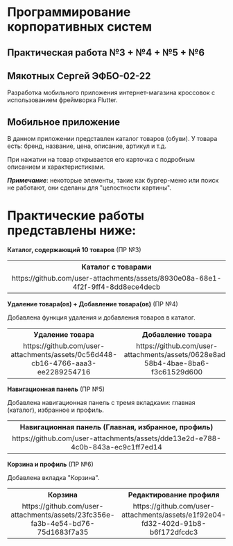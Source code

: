 # Программирование корпоративных систем 
## Практическая работа №3 + №4 + №5 + №6
## Мякотных Сергей ЭФБО-02-22

Разработка мобильного приложения интернет-магазина кроссовок с использованием фреймворка Flutter.

## Мобильное приложение

В данном приложении представлен каталог товаров (обуви). У товара есть: бренд, название, цена, описание, артикул и т.д.

При нажатии на товар открывается его карточка с подробным описанием и характеристиками.

***Примечание***: некоторые элементы, такие как бургер-меню или поиск не работают, они сделаны для "целостности картины".

# Практические работы представлены ниже:

**Каталог, содержающий 10 товаров** (ПР №3)

<table>
  <tr>
    <th style="text-align: center;">Каталог с товарами</th>
  </tr>
  <tr>
    <td style="text-align: center;">
      https://github.com/user-attachments/assets/8930e08a-68e1-4f2f-9ff4-8dd8ece4decb
    </td>
  </tr>
</table>




**Удаление товара(ов) + Добавление товара(ов)** (ПР №4)

Добавлена функция удаления и добавления товаров в каталог.

<table align="center">
  <tr>
    <th style="text-align: center;">Удаление товара</th>
    <th style="text-align: center;">Добавление товара</th>
  </tr>
  <tr>
    <td style="text-align: center;">
        https://github.com/user-attachments/assets/0c56d448-cb16-4766-aaa3-ee2289254716
    </td>
    <td style="text-align: center;">
     https://github.com/user-attachments/assets/0628e8ad-58b4-4bae-8ba6-f3c61529d600
    </td>
  </tr>
</table>

**Навигационная панель** (ПР №5)

Добавлена навигационная панель с тремя вкладками: главная (каталог), избранное и профиль.

<table>
  <tr>
    <th style="text-align: center;">Навигационная панель (Главная, избранное, профиль)</th>
  </tr>
  <tr>
    <td style="text-align: center;">
        https://github.com/user-attachments/assets/dde13e2d-e788-4c0b-843a-ec9c1ff7ed14
    </td>
  </tr>
</table>

**Корзина и профиль** (ПР №6)

Добавлена вкладка "Корзина". 

<table>
  <tr>
    <th style="text-align: center;">Корзина</th>
     <th style="text-align: center;">Редактирование профиля</th>
  </tr>
  <tr>
    <td style="text-align: center;">
      https://github.com/user-attachments/assets/23fc356e-fa3b-4e54-bd76-75d1683f7a35
    </td>
    <td style="text-align: center;">
      https://github.com/user-attachments/assets/e1f92e04-fd32-402d-91b8-b6f172dfcdc3
    </td>
  </tr>
</table>
